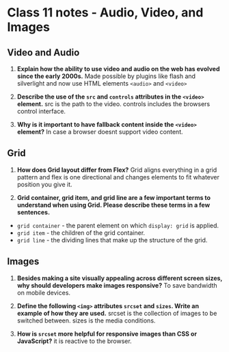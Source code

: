 # Class 11 notes - Audio, Video, and Images

## Video and Audio

1. **Explain how the ability to use video and audio on the web has evolved since the early 2000s.**
Made possible by plugins like flash and silverlight and now use HTML elements `<audio>` and `<video>`

2. **Describe the use of the `src` and `controls` attributes in the `<video>` element.**
src is the path to the video. controls includes the browsers control interface.

3. **Why is it important to have fallback content inside the `<video>` element?**
In case a browser doesnt support video content.

## Grid

1. **How does Grid layout differ from Flex?**
Grid aligns everything in a grid pattern and flex is one directional and changes elements to fit whatever position you give it.

2. **Grid container, grid item, and grid line are a few important terms to understand when using Grid. Please describe these terms in a few sentences.**

- `grid container` - the parent element on which `display: grid` is applied.
- `grid item` - the children of the grid container.
- `grid line` - the dividing lines that make up the structure of the grid.

## Images

1. **Besides making a site visually appealing across different screen sizes, why should developers make images responsive?**
To save bandwidth on mobile devices.

2. **Define the following `<img>` attributes `srcset` and `sizes`. Write an example of how they are used.**
srcset is the collection of images to be switched between. sizes is the media conditions.

3. **How is `srcset` more helpful for responsive images than CSS or JavaScript?**
it is reactive to the browser.
